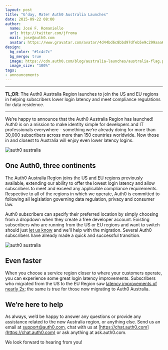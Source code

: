 ```yaml
---
layout: post
title: "G’day, Mate! Auth0 Australia Launches"
date: 2015-09-22 08:00
author:
  name: José F. Romaniello
  url: http://twitter.com/jfroma
  mail: jose@auth0.com
  avatar: https://www.gravatar.com/avatar/4d44bd6c8bbd97dfeb5e9c299aaa68c5
design:
  bg_color: "#1c4c7c"
  bg_merge: true
  image: https://cdn.auth0.com/blog/australia-launches/australia-flag.png
  image_size: "100%"
tags:
- announcements
---
```


---

**TL;DR**: The Auth0 Australia Region launches to join the US and EU regions in helping subscribers lower login latency and meet compliance regulations for data residence.

---

We’re happy to announce that the Auth0 Australia Region has launched! Auth0 is on a mission to make identity simple for developers and IT professionals everywhere - something we’re already doing for more than 30,000 subscribers across more than 150 countries worldwide. Now those in and closest to Australia will enjoy even lower latency logins.

![auth0 australia](https://cdn.auth0.com/blog/australia-launches/australia-map.png)

## One Auth0, three continents

The Auth0 Australia Region joins the [US and EU regions](https://auth0.com/blog/2015/04/27/auth0-europe-launches/) previously available, extending our ability to offer the lowest login latency and allow subscribers to meet and exceed any applicable compliance requirements. Respective to all of the regions in which we operate, Auth0 is committed to following all legislation governing data regulation, privacy and consumer law. 

Auth0 subscribers can specify their preferred location by simply choosing from a dropdown when they create a free developer account. Existing subscribers who are running from the US or EU regions and want to switch should just [let us know](mailto:support@auth0.com) and we’ll help with the migration. Several Auth0 subscribers have already made a quick and successful transition. 

![auth0 australia](https://cdn.auth0.com/blog/australia-launches/australia-region.gif)

## Even faster

When you choose a service region closer to where your customers operate, you can experience some great login latency improvements. Subscribers who migrated from the US to the EU Region saw [latency improvements of nearly 2x](https://auth0.com/blog/2015/04/27/auth0-europe-launches/); the same is true for those now migrating to Auth0 Australia. 

## We’re here to help

As always, we’d be happy to answer any questions or provide any assistance related to the new Australia region, or anything else. Send us an email at [support@auth0.com](mailto:support@auth0.com), chat with us at [https://chat.auth0.com](https://chat.auth0.com) or ask anything at ask.auth0.com. 

We look forward to hearing from you!